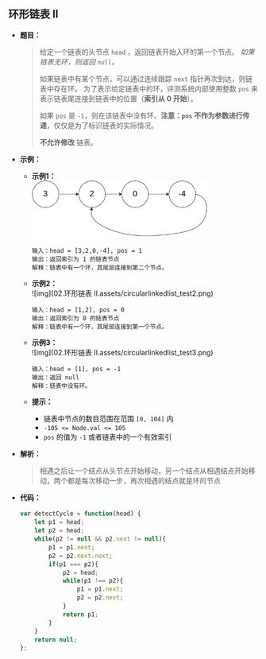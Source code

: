 ## 环形链表 II

* **题目：**

  >给定一个链表的头节点  `head` ，返回链表开始入环的第一个节点。 *如果链表无环，则返回 `null`。*
  >
  >如果链表中有某个节点，可以通过连续跟踪 `next` 指针再次到达，则链表中存在环。 为了表示给定链表中的环，评测系统内部使用整数 `pos` 来表示链表尾连接到链表中的位置（**索引从 0 开始**）。
  >
  >如果 `pos` 是 `-1`，则在该链表中没有环。**注意：`pos` 不作为参数进行传递**，仅仅是为了标识链表的实际情况。
  >
  >**不允许修改** 链表。

* **示例：**

  * **示例1：**<br><img src="02.环形链表 II.assets/circularlinkedlist.png" alt="img" style="zoom: 67%;" />

    ```
    输入：head = [3,2,0,-4], pos = 1
    输出：返回索引为 1 的链表节点
    解释：链表中有一个环，其尾部连接到第二个节点。
    ```

  * **示例2：**<br>![img](02.环形链表 II.assets/circularlinkedlist_test2.png)

    ```
    输入：head = [1,2], pos = 0
    输出：返回索引为 0 的链表节点
    解释：链表中有一个环，其尾部连接到第一个节点。
    ```

  * **示例3：**<br>![img](02.环形链表 II.assets/circularlinkedlist_test3.png)

    ```
    输入：head = [1], pos = -1
    输出：返回 null
    解释：链表中没有环。
    ```

  * **提示：**

    * 链表中节点的数目范围在范围 `[0, 104]` 内
    * `-105 <= Node.val <= 105`
    * `pos` 的值为 `-1` 或者链表中的一个有效索引

* **解析：**

  >相遇之后让一个结点从头节点开始移动，另一个结点从相遇结点开始移动，两个都是每次移动一步，再次相遇的结点就是环的节点

* **代码：**

  ```js
  var detectCycle = function(head) {
      let p1 = head;
      let p2 = head;
      while(p2 != null && p2.next != null){
          p1 = p1.next;
          p2 = p2.next.next;
          if(p1 === p2){
              p2 = head;
              while(p1 !== p2){
                  p1 = p1.next;
                  p2 = p2.next;
              }
              return p1;
          }
      }
      return null;
  };
  ```